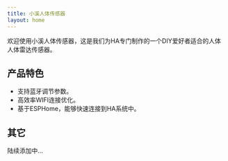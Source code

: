 ```yaml
---
title: 小溪人体传感器
layout: home
---
```


欢迎使用小溪人体传感器，这是我们为HA专门制作的一个DIY爱好者适合的人体人体雷达传感器。  

## 产品特色
- 支持蓝牙调节参数。
- 高效率WIFI连接优化。
- 基于ESPHome，能够快速连接到HA系统中。  

## 其它
陆续添加中...